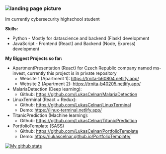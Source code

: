### ![landing page picture](https://i.imgur.com/jBuYQkk.png)

Im currently cybersecurity highschool student

**Skills:**
  * Python - Mostly for datascience and backend (Flask) development
  * JavaScript - Frontend (React) and Backend (Node, Express) development
  
**My Biggest Projects so far:**
  * ApartmentPresentation (React) for Czech Republic company named ms-invest, currently this project is in private repository
    * Website 1 (Apartment 1): https://trnita-b60804.netlify.app/
    * Website 2 (Apartment 2): https://trnita-b40205.netlify.app/
  * MalariaDetection (Deep learning): 
    * Github: https://github.com/LukasCelnar/MalariaDetection
  * LinuxTerminal (React + Redux):
    * Github: https://github.com/LukasCelnar/LinuxTerminal
    * Demo: https://linux-terminal.netlify.app/
  * TitanicPrediction (Machine learning): 
    * Github: https://github.com/LukasCelnar/TitanicPrediction
  * PortfolioTemplate (SASS)
    * Github: https://github.com/LukasCelnar/PortfolioTemplate
    * Demo: https://lukascelnar.github.io/PortfolioTemplate/

[![My github stats](https://github-readme-stats.vercel.app/api?username=LukasCelnar&theme=tokyonight)](https://github.com/anuraghazra/github-readme-stats)
